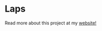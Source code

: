 # Laps 

Read more about this project at my 
<a href="https://zaidarshad.github.io/laps">website!</a>

